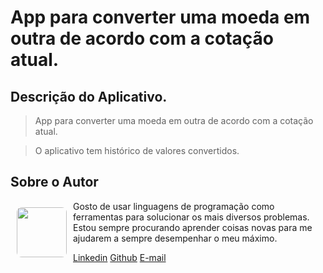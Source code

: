 # App para converter uma moeda em outra de acordo com a cotação atual.



## Descrição do Aplicativo.
> App para converter uma moeda em outra de acordo com a cotação atual.

> O aplicativo tem histórico de valores convertidos.

## Sobre o Autor
<img align="left" width="80" height="80" margin-right="150px" style="border-radius: 10%; margin: 10px" src="https://avatars.githubusercontent.com/u/35543003?v=4">

Gosto de usar linguagens de programação como ferramentas para solucionar os mais diversos problemas. Estou sempre procurando aprender coisas novas para me ajudarem a sempre desempenhar o meu máximo.

[Linkedin](https://www.linkedin.com/in/matheus-sanches-55336b60/) [Github](https://github.com/Monoclinico) [E-mail](mailto:matheussanchesleme@outlook.com)